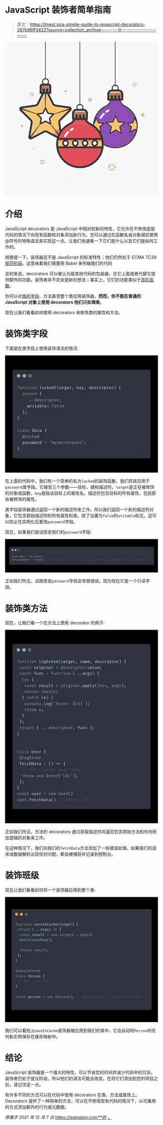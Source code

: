 # JavaScript 装饰者简单指南

> 原文：<https://itnext.io/a-simple-guide-to-javascript-decorators-267b96ff3422?source=collection_archive---------0----------------------->

![](img/3c515127d19ecc53ac9365569e34123c.png)

# 介绍

JavaScript decorators 是 JavaScript 中相对较新的特性，它允许在不修改底层代码的情况下向现有函数和对象添加新行为。您可以通过在函数名或对象键前使用@符号的特殊语法来实现这一点。让我们快速看一下它们是什么以及它们是如何工作的。

顺便提一下，装饰器还不是 JavaScript 的标准特性；他们仍然处于 ECMA TC39 [规范阶段](https://github.com/tc39/proposal-decorators)。这意味着我们需要用 Babel 来传输我们的代码

总的来说，decorators 可以被认为是其他代码的包装器，在它上面或者代替它提供额外的功能。装饰者并不完全是新的想法；事实上，它们的功能类似于[高阶函数](https://developer.mozilla.org/en-US/docs/Glossary/First-class_Function)。

你可以对[类的字段](https://developer.mozilla.org/en-US/docs/Web/JavaScript/Reference/Classes/Public_class_fields)、方法甚至整个类应用装饰器。**然而，你不能在普通的 JavaScript 对象上使用 decorators 他们只处理类**。

现在让我们看看如何使用 decorators 来修饰类的属性和方法。

# 装饰类字段

下面是在类字段上使用装饰语法的情况:

![](img/689cd44129ea61aecd50e843d3538b5f.png)

在上面的代码中，我们有一个简单的名为`locked`的装饰函数，我们将其应用于`password`类字段。它接受三个参数——目标、键和描述符。`target`是正在被修饰的对象或函数，`key`是指该目标上的属性名。描述符包含目标的所有属性，包括那些被修饰的属性。

类字段装饰器通过返回一个新的描述符来工作。所以我们返回一个新的描述符对象，它包含原始描述符的所有属性和值，除了设置为`false`的`writable`标志。这可以防止在实例化后更改`password`字段。

现在，如果我们尝试改变我们的`password`字段:

![](img/f7e8d2b9615023d412b0e7523c2d8d72.png)

正如我们所见，试图改变`password`字段会导致错误，因为现在它是一个只读字段。

# 装饰类方法

现在，让我们看一个在方法上使用 decorator 的例子:

![](img/8b5a619000df642110904b82b8691d5b.png)

正如我们所见，方法的 decorators 通过获取描述符并返回包含原始方法和任何附加逻辑的对象来工作。

在这种情况下，我们向我们的`fetchData`方法添加了一些错误处理。如果我们的请求或数据解析出现任何问题，都会被捕获并记录到控制台。

# 装饰班级

现在让我们看看如何将一个装饰器应用到整个类:

![](img/b83ff38a2f413392e24c8e97adbc4de4.png)

我们可以看到,`@saveInCache`装饰器被应用到我们的类中，它会自动将`Person`的任何新实例保存在缓存映射中。

# 结论

JavaScript 装饰器是一个强大的特性，可以节省您的时间并减少代码中的冗余。装饰者仍处于提议阶段，所以他们的语法可能会改变。在将它们添加到您的项目之前，请记住这一点。

有许多不同的方式可以在代码中使用 decorators 在类、方法或属性上。Decorators 提供了一种简单的方法，可以在不修改现有代码的情况下，以可重用的方式添加额外的行为或元数据。

*原载于 2021 年 12 月 7 日 https://isamatov.com**的* [*。*](https://isamatov.com/javascript-decorators-tutorial/)